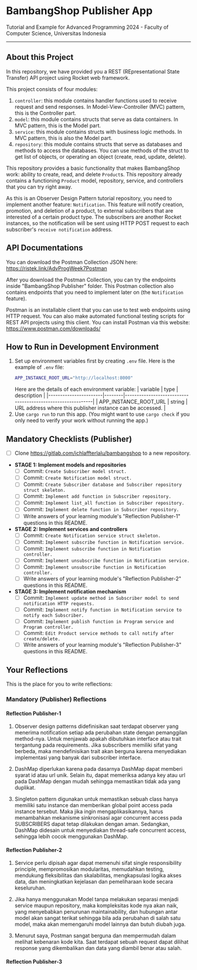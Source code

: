 # BambangShop Publisher App
Tutorial and Example for Advanced Programming 2024 - Faculty of Computer Science, Universitas Indonesia

---

## About this Project
In this repository, we have provided you a REST (REpresentational State Transfer) API project using Rocket web framework.

This project consists of four modules:
1.  `controller`: this module contains handler functions used to receive request and send responses.
    In Model-View-Controller (MVC) pattern, this is the Controller part.
2.  `model`: this module contains structs that serve as data containers.
    In MVC pattern, this is the Model part.
3.  `service`: this module contains structs with business logic methods.
    In MVC pattern, this is also the Model part.
4.  `repository`: this module contains structs that serve as databases and methods to access the databases.
    You can use methods of the struct to get list of objects, or operating an object (create, read, update, delete).

This repository provides a basic functionality that makes BambangShop work: ability to create, read, and delete `Product`s.
This repository already contains a functioning `Product` model, repository, service, and controllers that you can try right away.

As this is an Observer Design Pattern tutorial repository, you need to implement another feature: `Notification`.
This feature will notify creation, promotion, and deletion of a product, to external subscribers that are interested of a certain product type.
The subscribers are another Rocket instances, so the notification will be sent using HTTP POST request to each subscriber's `receive notification` address.

## API Documentations

You can download the Postman Collection JSON here: https://ristek.link/AdvProgWeek7Postman

After you download the Postman Collection, you can try the endpoints inside "BambangShop Publisher" folder.
This Postman collection also contains endpoints that you need to implement later on (the `Notification` feature).

Postman is an installable client that you can use to test web endpoints using HTTP request.
You can also make automated functional testing scripts for REST API projects using this client.
You can install Postman via this website: https://www.postman.com/downloads/

## How to Run in Development Environment
1.  Set up environment variables first by creating `.env` file.
    Here is the example of `.env` file:
    ```bash
    APP_INSTANCE_ROOT_URL="http://localhost:8000"
    ```
    Here are the details of each environment variable:
    | variable              | type   | description                                                |
    |-----------------------|--------|------------------------------------------------------------|
    | APP_INSTANCE_ROOT_URL | string | URL address where this publisher instance can be accessed. |
2.  Use `cargo run` to run this app.
    (You might want to use `cargo check` if you only need to verify your work without running the app.)

## Mandatory Checklists (Publisher)
-   [ ] Clone https://gitlab.com/ichlaffterlalu/bambangshop to a new repository.
-   **STAGE 1: Implement models and repositories**
    -   [ ] Commit: `Create Subscriber model struct.`
    -   [ ] Commit: `Create Notification model struct.`
    -   [ ] Commit: `Create Subscriber database and Subscriber repository struct skeleton.`
    -   [ ] Commit: `Implement add function in Subscriber repository.`
    -   [ ] Commit: `Implement list_all function in Subscriber repository.`
    -   [ ] Commit: `Implement delete function in Subscriber repository.`
    -   [ ] Write answers of your learning module's "Reflection Publisher-1" questions in this README.
-   **STAGE 2: Implement services and controllers**
    -   [ ] Commit: `Create Notification service struct skeleton.`
    -   [ ] Commit: `Implement subscribe function in Notification service.`
    -   [ ] Commit: `Implement subscribe function in Notification controller.`
    -   [ ] Commit: `Implement unsubscribe function in Notification service.`
    -   [ ] Commit: `Implement unsubscribe function in Notification controller.`
    -   [ ] Write answers of your learning module's "Reflection Publisher-2" questions in this README.
-   **STAGE 3: Implement notification mechanism**
    -   [ ] Commit: `Implement update method in Subscriber model to send notification HTTP requests.`
    -   [ ] Commit: `Implement notify function in Notification service to notify each Subscriber.`
    -   [ ] Commit: `Implement publish function in Program service and Program controller.`
    -   [ ] Commit: `Edit Product service methods to call notify after create/delete.`
    -   [ ] Write answers of your learning module's "Reflection Publisher-3" questions in this README.

## Your Reflections
This is the place for you to write reflections:

### Mandatory (Publisher) Reflections

#### Reflection Publisher-1
1. Observer design patterns didefinisikan saat terdapat observer yang menerima notification setiap ada perubahan state dengan pemanggilan method-nya. Untuk menjawab apakah dibutuhkan interface atau trait tergantung pada requirements. Jika subscribers memiliki sifat yang berbeda, maka mendefinisikan trait akan berguna karena menyediakan implementasi yang banyak dari subscriber interface.

2. DashMap diperlukan karena pada dasarnya DashMap dapat memberi syarat id atau url unik. Selain itu, dapat memeriksa adanya key atau url pada DashMap dengan mudah sehingga memastikan tidak ada yang duplikat.

3. Singleton pattern digunakan untuk memastikan sebuah class hanya memiliki satu instance dan memberikan global point access pada instance tersebut. Maka jika ingin mengaplikasikannya, harus menambahkan mekanisme sinkronisasi agar concurrent access pada SUBSCRIBERS dapat tetap dilakukan dengan aman. Sedangkan, DashMap didesain untuk menyediakan thread-safe concurrent access, sehingga lebih cocok menggunakan DashMap.

#### Reflection Publisher-2
1. Service perlu dipisah agar dapat memenuhi sifat single responsibility principle, mempromosikan modularitas, memudahkan testing, mendukung fleksibilitas dan skalabilitas, mengkapsulasi logika akses data, dan meningkatkan kejelasan dan pemeliharaan kode secara keseluruhan.

2. Jika hanya menggunakan Model tanpa melakukan separasi menjadi service maupun repository, maka kompleksitas kode nya akan naik, yang menyebabkan penurunan maintainability, dan hubungan antar model akan sangat terikat sehingga bila ada perubahan di salah satu model, maka akan memengaruhi model lainnya dan butuh diubah juga.

3. Menurut saya, Postman sangat berguna dan mempermudah dalam melihat kebenaran kode kita. Saat terdapat sebuah request dapat dilihat response yang dikembalikan dan data yang diambil benar atau salah.

#### Reflection Publisher-3
